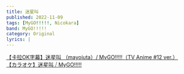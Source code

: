 ```yaml
---
title: 迷星叫
published: 2022-11-09
tags: [MyGO!!!!!, Nicokara]
band: MyGO!!!!!
category: Original
lyrics: |
---
```



<summary>
    <a href="https://www.bilibili.com/video/BV1Uh4y1N7r1/">
        【卡拉OK字幕】迷星叫 （mayoiuta）/ MyGO!!!!!（TV Anime #12 ver.）
    </a>
</summary>
<summary>
    <a href="https://www.bilibili.com/video/BV1ksChYuE3H">
        【カラオケ】迷星叫 ⧸ MyGO!!!!!
    </a>
</summary>
